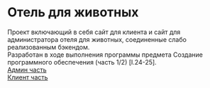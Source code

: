 # Отель для животных
Проект включающий в себя сайт для клиента и сайт для администратора отеля для животных, соединенные слабо реализованным бэкендом.  
Разработан в ходе выполнения программы предмета Создание программного обеспечения (часть 1/2) [I.24-25].  
[Админ часть](https://muxoxum.github.io/HotelForАnimals/admin/request_processing.html)  
[Клиент часть](https://muxoxum.github.io/HotelForАnimals/client/pages/main.html)  
